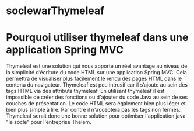 # soclewarThymeleaf

# Pourquoi utiliser thymeleaf dans une application Spring MVC

Thymeleaf est une solution qui nous apporte un réel avantage au niveau de la simplicité d’écriture du code HTML sur une 
application Spring MVC.
Cela permettra de visualiser plus facilement le rendu des pages HTML dans le contenu du navigateur.
Thymeleaf est peu intrusif car il s’ajoute au sein des tags HTML via des attributs thymeleaf.
En utilisant thymeleaf il est impossible de créer des fonctions ou d'ajouter du code Java au sein de ses couches de présentation.
Le code HTML sera également bien plus léger et bien plus simple à lire.
Par contre il n'acceptera pas les tags non fermés.
Thymeleaf serait donc une bonne solution pour optimiser l'application java "le socle" pour l'entreprise Thelem.
